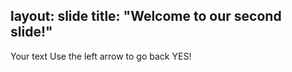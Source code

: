layout: slide
title: "Welcome to our second slide!"
---
Your text
Use the left arrow to go back YES!
